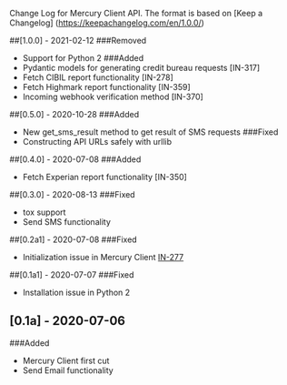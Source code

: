 Change Log for Mercury Client API.
The format is based on [Keep a Changelog] (https://keepachangelog.com/en/1.0.0/)

##[1.0.0] - 2021-02-12
###Removed
- Support for Python 2
###Added
- Pydantic models for generating credit bureau requests [IN-317]
- Fetch CIBIL report functionality [IN-278]
- Fetch Highmark report functionality [IN-359]
- Incoming webhook verification method [IN-370]

##[0.5.0] - 2020-10-28
###Added
- New get_sms_result method to get result of SMS requests
###Fixed
- Constructing API URLs safely with urllib


##[0.4.0] - 2020-07-08
###Added
- Fetch Experian report functionality [IN-350]


##[0.3.0] - 2020-08-13
###Fixed
- tox support
- Send SMS functionality


##[0.2a1] - 2020-07-08
###Fixed
- Initialization issue in Mercury Client [IN-277](https://esthenostech.atlassian.net/browse/IN-277)


##[0.1a1] - 2020-07-07
###Fixed
- Installation issue in Python 2


## [0.1a] - 2020-07-06
###Added
- Mercury Client first cut
- Send Email functionality
